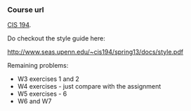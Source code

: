 ### Course url

[CIS 194](http://www.seas.upenn.edu/~cis194/spring13/lectures.html).

Do checkout the style guide here:

http://www.seas.upenn.edu/~cis194/spring13/docs/style.pdf

Remaining problems:

* W3 exercises 1 and 2
* W4 exercises - just compare with the assignment
* W5 exercises - 6
* W6 and W7
